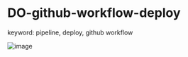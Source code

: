 # DO-github-workflow-deploy
keyword: pipeline, deploy, github workflow


![image](https://user-images.githubusercontent.com/109362950/233867337-382cf70e-1af9-49e6-a23e-a2f659cefbc1.png)
